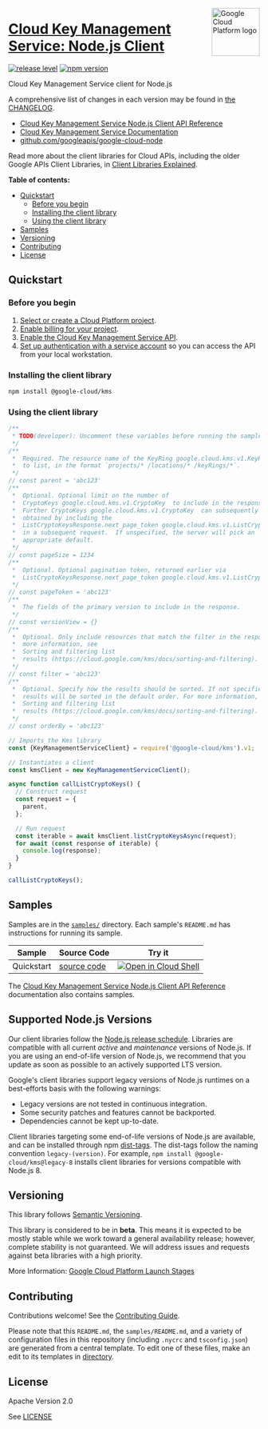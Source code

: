 [//]: # "This README.md file is auto-generated, all changes to this file will be lost."
[//]: # "To regenerate it, use `python -m synthtool`."
<img src="https://avatars2.githubusercontent.com/u/2810941?v=3&s=96" alt="Google Cloud Platform logo" title="Google Cloud Platform" align="right" height="96" width="96"/>

# [Cloud Key Management Service: Node.js Client](https://github.com/googleapis/google-cloud-node)

[![release level](https://img.shields.io/badge/release%20level-beta-yellow.svg?style=flat)](https://cloud.google.com/terms/launch-stages)
[![npm version](https://img.shields.io/npm/v/@google-cloud/kms.svg)](https://www.npmjs.org/package/@google-cloud/kms)




Cloud Key Management Service client for Node.js


A comprehensive list of changes in each version may be found in
[the CHANGELOG](https://github.com/googleapis/google-cloud-node/blob/main/CHANGELOG.md).

* [Cloud Key Management Service Node.js Client API Reference][client-docs]
* [Cloud Key Management Service Documentation][product-docs]
* [github.com/googleapis/google-cloud-node](https://github.com/googleapis/google-cloud-node)

Read more about the client libraries for Cloud APIs, including the older
Google APIs Client Libraries, in [Client Libraries Explained][explained].

[explained]: https://cloud.google.com/apis/docs/client-libraries-explained

**Table of contents:**


* [Quickstart](#quickstart)
  * [Before you begin](#before-you-begin)
  * [Installing the client library](#installing-the-client-library)
  * [Using the client library](#using-the-client-library)
* [Samples](#samples)
* [Versioning](#versioning)
* [Contributing](#contributing)
* [License](#license)

## Quickstart

### Before you begin

1.  [Select or create a Cloud Platform project][projects].
1.  [Enable billing for your project][billing].
1.  [Enable the Cloud Key Management Service API][enable_api].
1.  [Set up authentication with a service account][auth] so you can access the
    API from your local workstation.

### Installing the client library

```bash
npm install @google-cloud/kms
```


### Using the client library

```javascript
/**
 * TODO(developer): Uncomment these variables before running the sample.
 */
/**
 *  Required. The resource name of the KeyRing google.cloud.kms.v1.KeyRing
 *  to list, in the format `projects/* /locations/* /keyRings/*`.
 */
// const parent = 'abc123'
/**
 *  Optional. Optional limit on the number of
 *  CryptoKeys google.cloud.kms.v1.CryptoKey  to include in the response.
 *  Further CryptoKeys google.cloud.kms.v1.CryptoKey  can subsequently be
 *  obtained by including the
 *  ListCryptoKeysResponse.next_page_token google.cloud.kms.v1.ListCryptoKeysResponse.next_page_token
 *  in a subsequent request.  If unspecified, the server will pick an
 *  appropriate default.
 */
// const pageSize = 1234
/**
 *  Optional. Optional pagination token, returned earlier via
 *  ListCryptoKeysResponse.next_page_token google.cloud.kms.v1.ListCryptoKeysResponse.next_page_token.
 */
// const pageToken = 'abc123'
/**
 *  The fields of the primary version to include in the response.
 */
// const versionView = {}
/**
 *  Optional. Only include resources that match the filter in the response. For
 *  more information, see
 *  Sorting and filtering list
 *  results (https://cloud.google.com/kms/docs/sorting-and-filtering).
 */
// const filter = 'abc123'
/**
 *  Optional. Specify how the results should be sorted. If not specified, the
 *  results will be sorted in the default order. For more information, see
 *  Sorting and filtering list
 *  results (https://cloud.google.com/kms/docs/sorting-and-filtering).
 */
// const orderBy = 'abc123'

// Imports the Kms library
const {KeyManagementServiceClient} = require('@google-cloud/kms').v1;

// Instantiates a client
const kmsClient = new KeyManagementServiceClient();

async function callListCryptoKeys() {
  // Construct request
  const request = {
    parent,
  };

  // Run request
  const iterable = await kmsClient.listCryptoKeysAsync(request);
  for await (const response of iterable) {
    console.log(response);
  }
}

callListCryptoKeys();

```



## Samples

Samples are in the [`samples/`](https://github.com/googleapis/google-cloud-node/tree/main/samples) directory. Each sample's `README.md` has instructions for running its sample.

| Sample                      | Source Code                       | Try it |
| --------------------------- | --------------------------------- | ------ |
| Quickstart | [source code](https://github.com/googleapis/google-cloud-node/blob/main//workspace/google-cloud-node/packages/google-cloud-kms/samples/quickstart.js) | [![Open in Cloud Shell][shell_img]](https://console.cloud.google.com/cloudshell/open?git_repo=https://github.com/googleapis/google-cloud-node&page=editor&open_in_editor=/workspace/google-cloud-node/packages/google-cloud-kms/samples/quickstart.js,samples/README.md) |



The [Cloud Key Management Service Node.js Client API Reference][client-docs] documentation
also contains samples.

## Supported Node.js Versions

Our client libraries follow the [Node.js release schedule](https://nodejs.org/en/about/releases/).
Libraries are compatible with all current _active_ and _maintenance_ versions of
Node.js.
If you are using an end-of-life version of Node.js, we recommend that you update
as soon as possible to an actively supported LTS version.

Google's client libraries support legacy versions of Node.js runtimes on a
best-efforts basis with the following warnings:

* Legacy versions are not tested in continuous integration.
* Some security patches and features cannot be backported.
* Dependencies cannot be kept up-to-date.

Client libraries targeting some end-of-life versions of Node.js are available, and
can be installed through npm [dist-tags](https://docs.npmjs.com/cli/dist-tag).
The dist-tags follow the naming convention `legacy-(version)`.
For example, `npm install @google-cloud/kms@legacy-8` installs client libraries
for versions compatible with Node.js 8.

## Versioning

This library follows [Semantic Versioning](http://semver.org/).




This library is considered to be in **beta**. This means it is expected to be
mostly stable while we work toward a general availability release; however,
complete stability is not guaranteed. We will address issues and requests
against beta libraries with a high priority.





More Information: [Google Cloud Platform Launch Stages][launch_stages]

[launch_stages]: https://cloud.google.com/terms/launch-stages

## Contributing

Contributions welcome! See the [Contributing Guide](https://github.com/googleapis/google-cloud-node/blob/main/CONTRIBUTING.md).

Please note that this `README.md`, the `samples/README.md`,
and a variety of configuration files in this repository (including `.nycrc` and `tsconfig.json`)
are generated from a central template. To edit one of these files, make an edit
to its templates in
[directory](https://github.com/googleapis/synthtool).

## License

Apache Version 2.0

See [LICENSE](https://github.com/googleapis/google-cloud-node/blob/main/LICENSE)

[client-docs]: https://cloud.google.com/nodejs/docs/reference/kms/latest
[product-docs]: cloud.google.com/kms/
[shell_img]: https://gstatic.com/cloudssh/images/open-btn.png
[projects]: https://console.cloud.google.com/project
[billing]: https://support.google.com/cloud/answer/6293499#enable-billing
[enable_api]: https://console.cloud.google.com/flows/enableapi?apiid=google.cloud.kms.v1
[auth]: https://cloud.google.com/docs/authentication/getting-started
